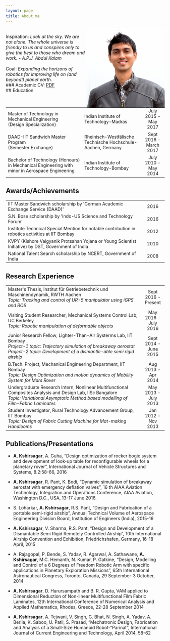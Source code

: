 ```yaml
---
layout: page
title: About me
---
```

<img src="/public/me.JPG" alt="Me" style="width:250px;height:250px;" align="right">
<br>
Inspiration:<em> Look at the sky. We are not alone. The whole universe is friendly to us and conspires only to give the best to those who dream and work. - A.P.J. Abdul Kalam</em>
<br><br>
Goal: <em> Expanding the horizons of robotics for improving life on (and beyond!) planet earth. </em>
<br>
### Academic CV: <a href="/public/alap_kshirsagar_CV.pdf"> PDF </a>
<br>
## Education
<table>
 <tr>
   <td>Master of Technology in Mechanical Engineering <br>(Design Specialization) </td>
   <td>Indian Institute of Technology-Madras</td>
   <td width="15%" align="center">July 2015 - <br> May 2017 </td>
 </tr>
 <tr>
   <td>DAAD-IIT Sandwich Master Program <br >(Semester Exchange)</td>
   <td>Rheinisch-Westfälische Technische Hochschule-Aachen, Germany</td>
   <td align="center">Sept 2016 - <br>March 2017 </td>
 </tr>
 <tr>
   <td>Bachelor of Technology (Honours) in Mechanical Engineering with minor in Aerospace Engineering</td>
   <td>Indian Institute of Technology-Bombay</td>
   <td align="center">July 2010 - <br> May 2014 </td>
 </tr>
</table>

## Awards/Achievements
<table>
 <tr>
   <td>IIT Master Sandwich scholarship by 'German Academic Exchange Service (DAAD)' </td>
   <td width="15%" align="center">2016</td>
 </tr>
 <tr>
   <td>S.N. Bose scholarship by 'Indo-US Science and Technology Forum'</td>
   <td align="center">2016</td>
 </tr>
 <tr>
   <td>Institute Technical Special Mention for notable contribution in robotics activities at IIT Bombay</td>
   <td align="center">2012 </td>
 </tr>
 <tr>
   <td>KVPY (Kishore Vaigyanik Protsahan Yojana or Young Scientist Initiative) by DST, Government of India</td>
   <td align="center">2010 </td>
 </tr>
 <tr>
   <td>National Talent Search scholarship by NCERT, Government of India</td>
   <td align="center">2008 </td>
 </tr>
</table>


## Research Experience
<table>
 <tr>
   <td>Master's Thesis, Institut für Getriebetechnik und Maschinendynamik, RWTH Aachen <br><em> Topic: Tracking and control of UR-5 manipulator using iGPS and ROS </em> </td>
   <td width="15%" align="center">Sept 2016 - <br>Present</td>
 </tr>
 <tr>
   <td>Visiting Student Researcher, Mechanical Systems Control Lab, UC Berkeley <br><em> Topic: Robotic manipulation of deformable objects </em></td>
   <td align="center">May 2016 - <br>July 2016</td>
 </tr>
 <tr>
   <td>Junior Research Fellow, Lighter-Than-Air Systerms Lab, IIT Bombay <br><em> Project-1 topic: Trajectory simulation of breakaway aerostat </em>
   <br><em> Project-2 topic: Development of a dismantle-able semi rigid airship </em></td>
   <td align="center">Sept 2014 - <br>June 2015 </td>
 </tr>
 <tr>
   <td>B.Tech. Project, Mechanical Engineering Department, IIT Bombay <br><em> Topic: Design Optimization and motion dynamics of Mobility System for Mars Rover </em></td>
   <td align="center">Aug 2013 - <br>Apr 2014 </td>
 </tr>
 <tr>
   <td>Undergraduate Research Intern, Nonlinear Multifunctional Composites Analysis and Design Lab, IISc Bangalore <br><em> Topic: Variational Asymptotic Method based modelling of Film-Fabric Laminates </em></td>
   <td align="center">May 2013 - <br>July 2013 </td>
 </tr>
 <tr>
   <td>Student Investigator, Rural Technology Advancement Group, IIT Bombay<br><em> Topic: Design of Fabric Cutting Machine for Mat-making Handlooms </em></td>
   <td align="center">Jan 2012 - <br>Nov 2013 </td>
 </tr>
</table>


## Publications/Presentations
* <b>A. Kshirsagar</b>, A. Guha, “Design optimization of rocker bogie system and development of look-up table for reconfigurable wheels for a planetary rover”, International Journal of Vehicle Structures and Systems, 8.2:58-66, 2016

* <b>A. Kshirsagar</b>, R. Pant, K. Bodi, “Dynamic simulation of breakaway aerostat with emergency deflation valves”, 16 th AIAA Aviation Technology, Integration and Operations Conference, AIAA Aviation, Washington D.C., USA, 13-17 June 2016.

* S. Loharkar, <b>A. Kshirsagar</b>, R.S. Pant, “Design and Fabrication of a portable semi-rigid airship”, Annual Technical Volume of Aerospace Engineering Division Board, Institution of Engineers (India), 2015-16

* <b>A. Kshirsagar</b>, V. Sharma, R.S. Pant, “Design and Development of a Dismantable Semi Rigid Remotely Controlled Airship”, 10th International Airship Convention and Exhibition, Friedrichshafen, Germany, 16-18 April, 2015

* A. Rajagopal, P. Bende, S. Yadav, R. Agarwal, A. Sathawane, <b>A. Kshirsagar</b>, M.C. Hemanth, N. Kumar, P. Gatkine, “Design, Modelling and Control of a 6 Degrees of Freedom Robotic Arm with specific applications in Planetary Exploration Missions”, 65th International Astronautical Congress, Toronto, Canada, 29 September-3 October, 2014

* <b>A. Kshirsagar</b>, D. Harursampath and B. R. Gupta, VAM applied to Dimensional Reduction of Non-linear Multifunctional Film Fabric Laminates, 12th International Conference of Numerical Analysis and Applied Mathematics, Rhodes, Greece, 22-28 September 2014

* <b>A. Kshirsagar</b>, A. Tejwani, V. Singh, G. Bhat, N. Singh, A. Yadav, A. Berlia, K. Saboo, U. Patil, S. Prasad, “Mechatronic Design, Fabrication and Analysis of a Small-Size Humanoid Robot-“Parinat”, International Journal of Current Engineering and Technology, April 2014, 58-62


<!--
<p class="message">
  Hey there! This page is included as an example. Feel free to customize it for your own use upon downloading. Carry on!
</p>

In the novel, *The Strange Case of Dr. Jeykll and Mr. Hyde*, Mr. Poole is Dr. Jekyll's virtuous and loyal butler. Similarly, Poole is an upstanding and effective butler that helps you build Jekyll themes. It's made by [@mdo](https://twitter.com/mdo).

There are currently two themes built on Poole:

* [Hyde](http://hyde.getpoole.com)
* [Lanyon](http://lanyon.getpoole.com)

Learn more and contribute on [GitHub](https://github.com/poole).

## Setup

Some fun facts about the setup of this project include:

* Built for [Jekyll](http://jekyllrb.com)
* Developed on GitHub and hosted for free on [GitHub Pages](https://pages.github.com)
* Coded with [Sublime Text 2](http://sublimetext.com), an amazing code editor
* Designed and developed while listening to music like [Blood Bros Trilogy](https://soundcloud.com/maddecent/sets/blood-bros-series)

Have questions or suggestions? Feel free to [open an issue on GitHub](https://github.com/poole/issues/new) or [ask me on Twitter](https://twitter.com/mdo).

Thanks for reading!
-->

